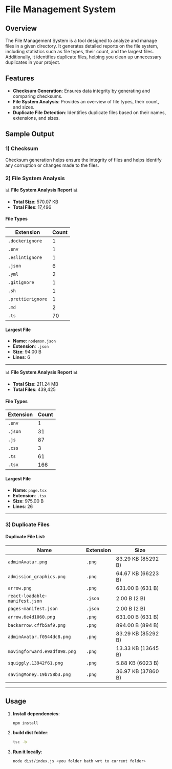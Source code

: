 # File Management System

## Overview

The File Management System is a tool designed to analyze and manage files in a given directory. It generates detailed reports on the file system, including statistics such as file types, their count, and the largest files. Additionally, it identifies duplicate files, helping you clean up unnecessary duplicates in your project.

## Features

- **Checksum Generation**: Ensures data integrity by generating and comparing checksums.
- **File System Analysis**: Provides an overview of file types, their count, and sizes.
- **Duplicate File Detection**: Identifies duplicate files based on their names, extensions, and sizes.

## Sample Output

### 1) Checksum

Checksum generation helps ensure the integrity of files and helps identify any corruption or changes made to the files.

### 2) File System Analysis

📊 **File System Analysis Report** 📊

- **Total Size**: 570.07 KB
- **Total Files**: 17,496

#### File Types
| Extension     | Count |
|---------------|-------|
| `.dockerignore` | 1     |
| `.env`         | 1     |
| `.eslintignore`| 1     |
| `.json`        | 6     |
| `.yml`         | 2     |
| `.gitignore`   | 1     |
| `.sh`          | 1     |
| `.prettierignore` | 1 |
| `.md`          | 2     |
| `.ts`          | 70    |

#### Largest File
- **Name**: `nodemon.json`
- **Extension**: `.json`
- **Size**: 94.00 B
- **Lines**: 6

---

📊 **File System Analysis Report** 📊

- **Total Size**: 211.24 MB
- **Total Files**: 439,425

#### File Types
| Extension     | Count |
|---------------|-------|
| `.env`         | 1     |
| `.json`        | 31    |
| `.js`          | 87    |
| `.css`         | 3     |
| `.ts`          | 61    |
| `.tsx`         | 166   |

#### Largest File
- **Name**: `page.tsx`
- **Extension**: `.tsx`
- **Size**: 975.00 B
- **Lines**: 26

---

### 3) Duplicate Files

#### Duplicate File List:
| Name                                     | Extension | Size              |
|------------------------------------------|-----------|-------------------|
| `adminAvatar.png`                        | `.png`    | 83.29 KB (85292 B)|
| `admission_graphics.png`                 | `.png`    | 64.67 KB (66223 B)|
| `arrow.png`                              | `.png`    | 631.00 B (631 B)  |
| `react-loadable-manifest.json`           | `.json`   | 2.00 B (2 B)      |
| `pages-manifest.json`                    | `.json`   | 2.00 B (2 B)      |
| `arrow.6e4d1060.png`                     | `.png`    | 631.00 B (631 B)  |
| `backarrow.cffb5af9.png`                 | `.png`    | 894.00 B (894 B)  |
| `adminAvatar.f0544dc8.png`               | `.png`    | 83.29 KB (85292 B)|
| `movingforward.e9adf098.png`             | `.png`    | 13.33 KB (13645 B)|
| `squiggly.13942f61.png`                  | `.png`    | 5.88 KB (6023 B)  |
| `savingMoney.19b758b3.png`               | `.png`    | 36.97 KB (37860 B)|

---

## Usage

1. **Install dependencies**:

   ```bash
   npm install
2. **build dist folder**:

   ```bash
   tsc -b
3. **Run it locally**:
    ```bash
    node dist/index.js <you folder bath wrt to current folder>



